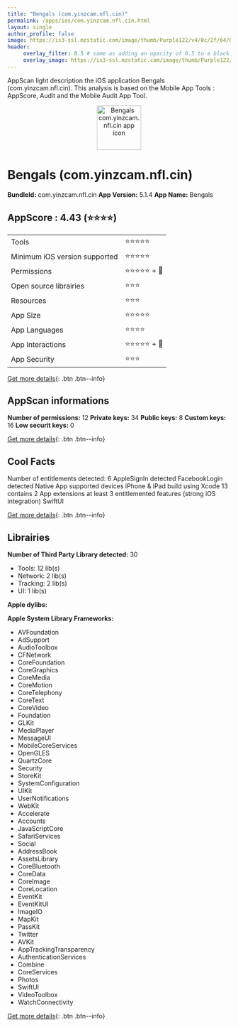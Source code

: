 ```yaml
---
title: "Bengals (com.yinzcam.nfl.cin)"
permalink: /apps/ios/com.yinzcam.nfl.cin.html
layout: single
author_profile: false
image: https://is3-ssl.mzstatic.com/image/thumb/Purple122/v4/0c/2f/64/0c2f64a8-5f26-a9d6-9cf6-37f5f5df76a4/AppIcon-1x_U007emarketing-0-7-0-85-220.png/512x512bb.jpg
header: 
     overlay_filter: 0.5 # same as adding an opacity of 0.5 to a black background
     overlay_image: https://is3-ssl.mzstatic.com/image/thumb/Purple122/v4/0c/2f/64/0c2f64a8-5f26-a9d6-9cf6-37f5f5df76a4/AppIcon-1x_U007emarketing-0-7-0-85-220.png/512x512bb.jpg
---
```

AppScan light description the iOS application Bengals (com.yinzcam.nfl.cin). This analysis is based on the Mobile App Tools : AppScore, Audit and the Mobile Audit App Tool.

  
  
<div style="text-align: center;"><img src="https://is3-ssl.mzstatic.com/image/thumb/Purple122/v4/0c/2f/64/0c2f64a8-5f26-a9d6-9cf6-37f5f5df76a4/AppIcon-1x_U007emarketing-0-7-0-85-220.png/512x512bb.jpg" width="100" height="100" alt="Bengals com.yinzcam.nfl.cin app icon"></div>  
  
# Bengals (com.yinzcam.nfl.cin)

**BundleId:** com.yinzcam.nfl.cin
**App Version:** 5.1.4
**App Name:** Bengals


## AppScore : 4.43 (⭐️⭐️⭐️⭐️) 

<table>
<tr><td> Tools </td><td> ⭐️⭐️⭐️⭐️⭐️ </td></tr>
<tr><td> Minimum iOS version supported </td><td> ⭐️⭐️⭐️⭐️⭐️ </td></tr>
<tr><td> Permissions </td><td> ⭐️⭐️⭐️⭐️⭐️ + 🌟 </td></tr>
<tr><td> Open source librairies </td><td> ⭐️⭐️⭐️ </td></tr>
<tr><td> Resources </td><td> ⭐️⭐️⭐️ </td></tr>
<tr><td> App Size </td><td> ⭐️⭐️⭐️⭐️⭐️ </td></tr>
<tr><td> App Languages </td><td> ⭐️⭐️⭐️⭐️ </td></tr>
<tr><td> App Interactions </td><td> ⭐️⭐️⭐️⭐️⭐️ + 🌟 </td></tr>
<tr><td> App Security </td><td> ⭐️⭐️⭐️ </td></tr>
</table>

[Get more details](/pricing.html){: .btn .btn--info}  
  
## AppScan informations 

**Number of permissions:** 12
**Private keys:** 34
**Public keys:** 8
**Custom keys:** 16
**Low securit keys:** 0
  
[Get more details](/pricing.html){: .btn .btn--info}

## Cool Facts

Number of entitlements detected: 6
AppleSignIn detected
FacebookLogin detected
Native App
supported devices iPhone & iPad
build using Xcode 13
contains 2 App extensions
at least 3 entitlemented features (strong iOS integration)
SwiftUI
  
[Get more details](/pricing.html){: .btn .btn--info}

## Librairies 
**Number of Third Party Library detected:** 30
- Tools: 12 lib(s)
- Network: 2 lib(s)
- Tracking: 2 lib(s)
- UI: 1 lib(s)

**Apple dylibs:**


**Apple System Library Frameworks:**
- AVFoundation
- AdSupport
- AudioToolbox
- CFNetwork
- CoreFoundation
- CoreGraphics
- CoreMedia
- CoreMotion
- CoreTelephony
- CoreText
- CoreVideo
- Foundation
- GLKit
- MediaPlayer
- MessageUI
- MobileCoreServices
- OpenGLES
- QuartzCore
- Security
- StoreKit
- SystemConfiguration
- UIKit
- UserNotifications
- WebKit
- Accelerate
- Accounts
- JavaScriptCore
- SafariServices
- Social
- AddressBook
- AssetsLibrary
- CoreBluetooth
- CoreData
- CoreImage
- CoreLocation
- EventKit
- EventKitUI
- ImageIO
- MapKit
- PassKit
- Twitter
- AVKit
- AppTrackingTransparency
- AuthenticationServices
- Combine
- CoreServices
- Photos
- SwiftUI
- VideoToolbox
- WatchConnectivity


  
[Get more details](/pricing.html){: .btn .btn--info}

